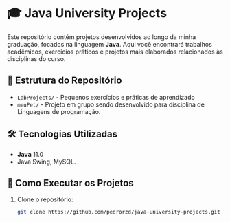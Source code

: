 # 🎓 Java University Projects  

Este repositório contém projetos desenvolvidos ao longo da minha graduação, focados na linguagem **Java**. Aqui você encontrará trabalhos acadêmicos, exercícios práticos e projetos mais elaborados relacionados às disciplinas do curso.  

## 📂 Estrutura do Repositório  

- `LabProjects/` - Pequenos exercícios e práticas de aprendizado  
- `meuPet/` - Projeto em grupo sendo desenvolvido para disciplina de Linguagens de programação.  

## 🛠️ Tecnologias Utilizadas  

- **Java** 11.0 
- Java Swing, MySQL.

## 🚀 Como Executar os Projetos  

1. Clone o repositório:  
   ```bash
   git clone https://github.com/pedrorzd/java-university-projects.git
